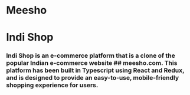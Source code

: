 # Meesho

# Indi Shop
### Indi Shop is an e-commerce platform that is a clone of the popular Indian e-commerce website ## meesho.com. This platform has been built in Typescript using React and Redux, and is designed to provide an easy-to-use, mobile-friendly shopping experience for users.
